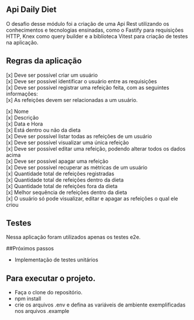 ## Api Daily Diet
  O desafio desse módulo foi a criação de uma Api Rest utilizando os conhecimentos e tecnologias ensinadas, 
  como o Fastify para requisições HTTP, Knex como query builder e a biblioteca Vitest para criação de testes na aplicação.

  

## Regras da aplicação
   [x] Deve ser possível criar um usuário </br>
   [x] Deve ser possível identificar o usuário entre as requisições </br>
   [x] Deve ser possível registrar uma refeição feita, com as seguintes informações: </br>
   [x] As refeições devem ser relacionadas a um usuário. </br>

  [x] Nome </br>
  [x] Descrição </br>
  [x] Data e Hora </br>
  [x] Está dentro ou não da dieta </br>
  [x] Deve ser possível listar todas as refeições de um usuário </br>
  [x] Deve ser possível visualizar uma única refeição </br>
  [x] Deve ser possível editar uma refeição, podendo alterar todos os dados acima </br>
  [x] Deve ser possível apagar uma refeição </br>
  [x] Deve ser possível recuperar as métricas de um usuário </br>
  [x] Quantidade total de refeições registradas </br>
  [x] Quantidade total de refeições dentro da dieta </br>
  [x] Quantidade total de refeições fora da dieta </br>
  [x] Melhor sequência de refeições dentro da dieta </br>
  [x] O usuário só pode visualizar, editar e apagar as refeições o qual ele criou </br>


  ## Testes
  Nessa aplicação foram utilizados apenas os testes e2e.

  ##Próximos passos
   - Implementação de testes unitários

  ## Para executar o projeto.
   - Faça o clone do repositório.
   - npm install
   - crie os arquivos .env e defina as variáveis de ambiente exemplificadas nos arquivos .example



  
